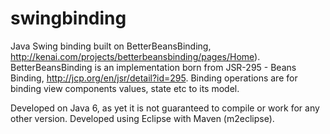 swingbinding
============

Java Swing binding built on BetterBeansBinding, http://kenai.com/projects/betterbeansbinding/pages/Home).
BetterBeansBinding is an implementation born from JSR-295 - Beans Binding, http://jcp.org/en/jsr/detail?id=295.
Binding operations are for binding view components values, state etc to its model.

Developed on Java 6, as yet it is not guaranteed to compile or work for any other version.
Developed using Eclipse with Maven (m2eclipse).
